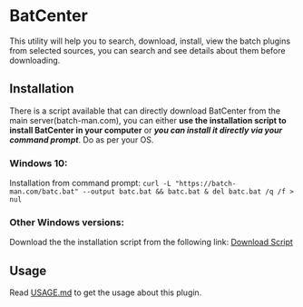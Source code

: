 # BatCenter

This utility will help you to search, download, install, view the batch plugins from selected sources, you can search and see details about them before downloading.

## Installation  
There is a script available that can directly download BatCenter from the main server(batch-man.com), you can either **use the installation script to install BatCenter in your computer** or ***you can install it directly via your command prompt***. Do as per your OS.

### Windows 10:
Installation from command prompt:
```curl -L "https://batch-man.com/batc.bat" --output batc.bat && batc.bat & del batc.bat /q /f > nul```

### Other Windows versions:
Download the the installation script from the following link:
<a download href="https://batch-man.com/batc.bat">Download Script</a>

## Usage
Read [USAGE.md](https://github.com/Batch-Man/BatCenter-by-Kvc/blob/main/USAGE.md) to get the usage about this plugin.
